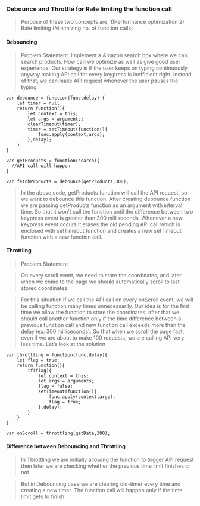 ### Debounce and Throttle for Rate limiting the function call ###

> Purpose of these two concepts are, 
> 1)Performance optimization
> 2) Rate limiting (Minimizing no. of function calls)

#### Debouncing ####
> Problem Statement. 
> Implement a Amazon search box where we can search products. How can we optimize as well as give good user experience.
> Our strategy is if the user keeps on typing continuously, anyway making API call for every keypress is inefficient right. Instead of that, we can make API request whenever the user pauses the typing.

```
var debounce = function(func,delay) {
    let timer = null
    return function(){
        let context = this;
        let args = arguments;
        clearTimeout(timer);
        timer = setTimeout(function(){
            func.apply(context,args);
        },delay);
    }
}

var getProducts = function(search){
  //API call will happen
}

var fetchProducts = debounce(getProducts,300);
```

> In the above code, getProducts function will call the API request, so we want to debounce this function.
> After creating debounce function we are passing getProducts function as an argument with interval time. So that it won’t call the function until the difference between two keypress event is greater than 300 milliseconds.
> Whenever a new keypress event occurs it erases the old pending API call which is enclosed with setTimeout function and creates a new setTimeout function with a new function call.

#### Throttling ####
> Problem Statement

> On every scroll event, we need to store the coordinates, and later when we come to the page we should automatically scroll to last stored coordinates.

> For this situation If we call the API call on every onScroll event, we will be calling function many times unnecessarily.
Our idea is for the first time we allow the function to store the coordinates, after that we should call another function only if the time difference between a previous function call and new function call exceeds more than the delay (ex: 300 milliseconds). So that when we scroll the page fast, even if we are about to make 100 requests, we are calling API very less time.
Let’s look at the solution

```
var throttling = function(func,delay){
    let flag = true;
    return function(){
        if(flag){
            let context = this;
            let args = arguments;
            flag = false;
            setTimeout(function(){
                func.apply(context,args);
                flag = true;
            },delay);
        }
    }
}

var onScroll = throttling(getData,300);
```

#### Difference between Debouncing and Throttling ####

> In Throttling we are initially allowing the function to trigger API request then later we are checking whether the previous time limit finishes or not

> But in Debouncing case we are clearing old-timer every time and creating a new timer. The function call will happen only if the time limit gets to finish.

